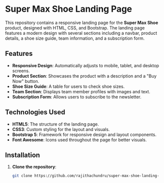 # Super Max Shoe Landing Page

This repository contains a responsive landing page for the **Super Max Shoe** product, designed with HTML, CSS, and Bootstrap. The landing page features a modern design with several sections including a navbar, product details, a shoe size guide, team information, and a subscription form.


## Features

- **Responsive Design**: Automatically adjusts to mobile, tablet, and desktop screens.
- **Product Section**: Showcases the product with a description and a "Buy Now" button.
- **Shoe Size Guide**: A table for users to check shoe sizes.
- **Team Section**: Displays team member profiles with images and text.
- **Subscription Form**: Allows users to subscribe to the newsletter.

## Technologies Used

- **HTML5**: The structure of the landing page.
- **CSS3**: Custom styling for the layout and visuals.
- **Bootstrap 5**: Framework for responsive design and layout components.
- **Font Awesome**: Icons used throughout the page for better visuals.

## Installation

1. **Clone the repository**:
   ```bash
   git clone https://github.com/rajithachundru/super-max-shoe-landing-page.git

